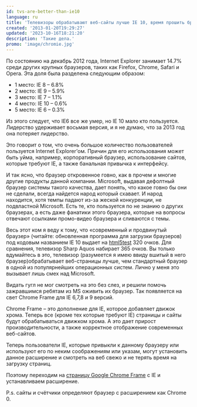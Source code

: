 ```yaml
---
id: tvs-are-better-than-ie10
language: ru
title: 'Телевизоры обрабатывают веб-сайты лучше IE 10, время прошить браузер'
created: '2013-01-20T19:29:27'
updated: '2023-10-16T18:21:20'
description: 'Такие дела.'
promo: 'image/chromie.jpg'
---
```


По состоянию на декабрь 2012 года, Internet Explorer занимает 14.7% среди других
крупных браузеров, таких как Firefox, Chrome, Safari и Opera. Эта доля была
разделена следующим образом:

- 1 место: IE 8 – 6.8%
- 2 место: IE 9 – 5.9%
- 3 место: IE 7 – 1.1%
- 4 место: IE 10 – 0.6%
- 5 место: IE 6 – 0.3%

Из этого следует, что IE6 все же умер, но IE 10 мало кто пользуется. Лидерство
удерживает восьмая версия, и я не думаю, что за 2013 год она потеряет лидерство.

Это говорит о том, что очень большое количество пользователей пользуется
Internet Explorer’ом. Причин для его использования может быть уйма, например,
корпоративный браузер, использование сайтов, которые требуют IE, а также
банальная привычка к интерфейсу.

И так ясно, что браузер откровенное говно, как в прочем и многие другие продукты
данной компании. Microsoft, выдавая дефолтный браузер системы такого качества,
дает понять, что какое говно бы они не сделали, всегда найдется народ который
схавает. И народ находится, хотя темпы падают из-за жеской конкуренции, не
подвластной Microsoft. Есть те, кто пользуется по не знанию о других браузерах,
а есть даже фанатики этого браузера, которые на вопросы отвечают ссылками
промо-видео браузера и сливаются с темы.

Весь этот ком я веду к тому, что «современный и продвинутый браузер» (читайте:
обновленная программа для загрузки браузеров) под кодовым названием IE 10 выдает
на [html5test](http://html5test.com) 320 очков. Для сравнения, телевизор Sharp
Aquos набирает 365 очков. Вы только вдумайтесь в это, телевизор (разумеется я
имею ввиду вшитый в него браузер)обрабатывает веб-страницы лучше, чем
стандартный браузер в одной из популярнейших операционных систем. Лично у меня
это вызывает лишь смех над Microsoft.

Видать гугл не мог смотреть на это без слез, и решили помочь зажравшимся ребятам
из MS оживить их браузер. Так появляется на свет Chrome Frame для IE 6,7,8 и 9
версий.

Chrome Frame – это дополнение для IE, которое добавляет движок хрома. Теперь
все (кроме тех которые требуют IE) страницы и сайты будут обрабатываться движком
хрома. А это дает прирост производительности, а также корректное отображение
современных веб-сайтов.

Теперь пользователи IE, которые привыкли к данному браузеру или используют его
по неким соображениям или указам, могут установить данное расширение и смотреть
на веб свежо и не терять время на загрузку страниц.

Поэтому переходим
на [страницу Google Chrome Frame](http://www.google.com/chromeframe/?hl=ru&quickenable=true)
с IE и устанавливаем расширение.

P.s. сайты и счётчики определяют браузер с расширением как Chrome 0.
